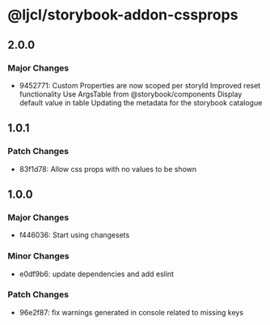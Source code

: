 # @ljcl/storybook-addon-cssprops

## 2.0.0

### Major Changes

- 9452771: Custom Properties are now scoped per storyId
  Improved reset functionality
  Use ArgsTable from @storybook/components
  Display default value in table
  Updating the metadata for the storybook catalogue

## 1.0.1

### Patch Changes

- 83f1d78: Allow css props with no values to be shown

## 1.0.0

### Major Changes

- f446036: Start using changesets

### Minor Changes

- e0df9b6: update dependencies and add eslint

### Patch Changes

- 96e2f87: fix warnings generated in console related to missing keys

